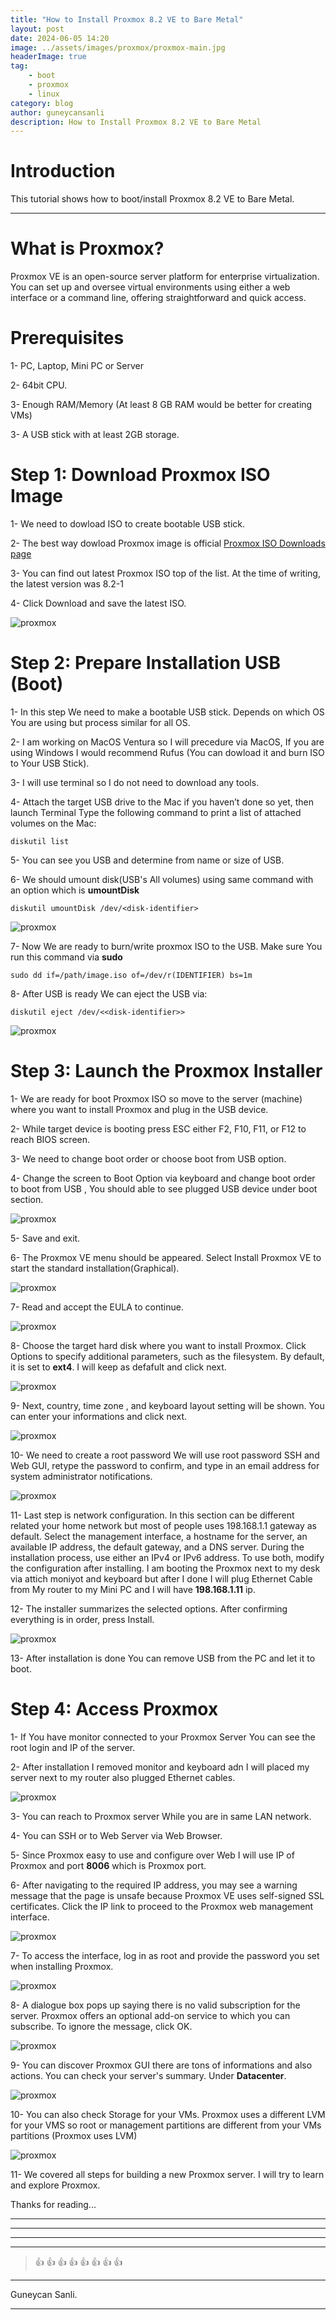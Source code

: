 ```yaml
---
title: "How to Install Proxmox 8.2 VE to Bare Metal"
layout: post
date: 2024-06-05 14:20
image: ../assets/images/proxmox/proxmox-main.jpg
headerImage: true
tag:
    - boot
    - proxmox
    - linux
category: blog
author: guneycansanli
description: How to Install Proxmox 8.2 VE to Bare Metal
---
```


# Introduction

This tutorial shows how to boot/install Proxmox 8.2 VE to Bare Metal.  

---

# What is Proxmox?

Proxmox VE is an open-source server platform for enterprise virtualization. You can set up and oversee virtual environments using either a web interface or a command line, offering straightforward and quick access.

# Prerequisites

1- PC, Laptop, Mini PC or Server

2- 64bit CPU.

3- Enough RAM/Memory (At least 8 GB RAM would be better for creating VMs)

3- A USB stick with at least 2GB storage.

# Step 1: Download Proxmox ISO Image

1- We need to dowload ISO to create bootable USB stick.

2- The best way dowload Proxmox image is official   [Proxmox ISO Downloads page](https://www.proxmox.com/en/downloads/proxmox-virtual-environment/iso)

3- You can find out latest Proxmox ISO top of the list. At the time of writing, the latest version was 8.2-1

4- Click Download and save the latest ISO.

![proxmox][30]


# Step 2: Prepare Installation USB (Boot)

1- In this step We need to make a bootable USB stick. Depends on which OS You are using but process similar for all OS. 

2- I am working on MacOS Ventura so I will precedure via MacOS, If you are using Windows I would recommend Rufus (You can dowload it and burn ISO to Your USB Stick).

3- I will use terminal so I do not need to download any tools.

4- Attach the target USB drive to the Mac if you haven’t done so yet, then launch Terminal
Type the following command to print a list of attached volumes on the Mac:

```
diskutil list
```

5- You can see you USB and determine from name or size of USB.

6- We should umount disk(USB's All volumes) using same command with an option which is **umountDisk**

```
diskutil umountDisk /dev/<disk-identifier>
```
![proxmox][1]

7- Now We are ready to burn/write proxmox ISO to the USB. Make sure You run this command via **sudo**

```
sudo dd if=/path/image.iso of=/dev/r(IDENTIFIER) bs=1m
```

8- After USB is ready We can eject the USB via:
```
diskutil eject /dev/<<disk-identifier>>
```
![proxmox][2]


# Step 3: Launch the Proxmox Installer

1- We are ready for boot Proxmox ISO so move to the server (machine) where you want to install Proxmox and plug in the USB device.

2- While target device is booting press ESC either F2, F10, F11, or F12 to reach BIOS screen.

3- We need to change boot order or choose boot from USB option.

4- Change the screen to Boot Option via keyboard and change boot order to boot from USB , You should able to see plugged USB device under boot section.

![proxmox][3]

5- Save and exit.

6- The Proxmox VE menu should be appeared. Select Install Proxmox VE to start the standard installation(Graphical).

![proxmox][4]

7- Read and accept the EULA to continue.

![proxmox][5]

8- Choose the target hard disk where you want to install Proxmox. Click Options to specify additional parameters, such as the filesystem. By default, it is set to **ext4**. I will keep as defafult and click next.

![proxmox][6]

9- Next, country, time zone , and keyboard layout setting will be shown. You can enter your informations and click next.

![proxmox][7]

10- We need to create a root password We will use root password SSH and Web GUI, retype the password to confirm, and type in an email address for system administrator notifications.

![proxmox][8]

11- Last step is network configuration. In this section can be different related your home network but most of people uses 198.168.1.1 gateway as default. Select the management interface, a hostname for the server, an available IP address, the default gateway, and a DNS server. During the installation process, use either an IPv4 or IPv6 address. To use both, modify the configuration after installing. I am booting the Proxmox next to my desk via attich moniyot and keyboard but after I done I will plug Ethernet Cable from My router to my Mini PC and I will have **198.168.1.11** ip. 

12- The installer summarizes the selected options. After confirming everything is in order, press Install.

![proxmox][9]

13- After installation is done You can remove USB from the PC and let it to boot.


# Step 4: Access Proxmox

1- If You have monitor connected to your Proxmox Server You can see the root login and IP of the server. 

2- After installation I removed monitor and keyboard adn I will placed my server next to my router also plugged Ethernet cables.

![proxmox][10]

3- You can reach to Proxmox server While you are in same LAN network.

4- You can SSH or to Web Server via Web Browser.

5- Since Proxmox easy to use and configure over Web I will use IP of Proxmox and port **8006** which is Proxmox port.

6- After navigating to the required IP address, you may see a warning message that the page is unsafe because Proxmox VE uses self-signed SSL certificates. Click the IP link to proceed to the Proxmox web management interface.

![proxmox][11]

7-  To access the interface, log in as root and provide the password you set when installing Proxmox.

![proxmox][12]

8- A dialogue box pops up saying there is no valid subscription for the server. Proxmox offers an optional add-on service to which you can subscribe. To ignore the message, click OK.

![proxmox][13]

9- You can discover Proxmox GUI there are tons of informations and also actions. You can check your server's summary. Under **Datacenter**. 

![proxmox][14]

10- You can also check Storage for your VMs. Proxmox uses a different LVM for your VMS so root or management partitions are different from your VMs partitions (Proxmox uses LVM)

![proxmox][15]

11- We covered all steps for building a new Proxmox server. I will try to learn and explore Proxmox. 

Thanks for reading...

---

---

---

---

> :+1: :+1: :+1: :+1: :+1: :+1: :+1: :+1:

---

Guneycan Sanli.

---

[30]: ../assets/images/proxmox/proxmox-iso.jpg
[1]: ../assets/images/proxmox/proxmox-1.jpg
[2]: ../assets/images/proxmox/proxmox-2.jpg
[3]: ../assets/images/proxmox/proxmox-boot-1.jpg
[4]: ../assets/images/proxmox/proxmox-boot-2.jpg
[5]: ../assets/images/proxmox/proxmox-boot-3.jpg
[6]: ../assets/images/proxmox/proxmox-boot-4.jpg
[7]: ../assets/images/proxmox/proxmox-boot-5.jpg
[8]: ../assets/images/proxmox/proxmox-boot-6.jpg
[9]: ../assets/images/proxmox/proxmox-boot-7.jpg
[10]: ../assets/images/proxmox/proxmox-boot-9.jpg
[11]: ../assets/images/proxmox/proxmox-3.jpg
[12]: ../assets/images/proxmox/proxmox-4.jpg
[13]: ../assets/images/proxmox/proxmox-5.jpg
[14]: ../assets/images/proxmox/proxmox-6.jpg
[15]: ../assets/images/proxmox/proxmox-7.jpg
